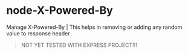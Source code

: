 # node-X-Powered-By

Manage X-Powered-By | This helps in removing or adding any random value to response header

> NOT YET TESTED WITH EXPRESS PROJECT!!!
